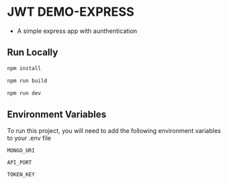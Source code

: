 # JWT DEMO-EXPRESS

- A simple express app with aunthentication
## Run Locally

```bash
npm install
```

```bash
npm run build
```

```bash
npm run dev
```
## Environment Variables

To run this project, you will need to add the following environment variables to your .env file

`MONGO_URI`

`API_PORT`

`TOKEN_KEY`